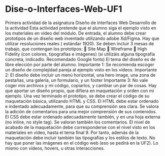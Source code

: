 # Dise-o-Interfaces-Web-UF1
Primera actividad de la asignatura Diseño de Interfaces Web
Desarrollo de la actividad
Esta actividad pretende que el alumno siga el ejemplo visto en los materiales en vídeo del
módulo.
De entrada, el alumno debe crear prototipos de un diseño web inventado utilizando adobe
Xd/Figma. Hay que utilizar resoluciones reales ( estándar 1920). Se deben incluir 3 mesas de
trabajo, que contengan los prototipos:
 Site Map
 Wireframe
 High Fidelity (con colores, tipografías e imágenes)
(si utilizáis alguna tipografía concreta, indicadlo. Recomendado Google fonts)
El tema del diseño es de libre elección por parte del alumno.
Importante 1: Se recomienda escoger un diseño de complejidad pareja al ejemplo visto en los
vídeos.
Importante 2: El diseño debe incluir un menú horizontal, una hero image, una zona de
pestañas, una galería, un formulario, y un footer
Importante 3: No vale coger mis archivos y mi código, copiarlos, y cambiar un par de cosas.
Hay que aportar un diseño propio, que difiera en maquetación y orden con mi ejemplo.
Una vez terminado el prototipo, se debe crear el código de su maquetación básica, utilizando
HTML y CSS.
El HTML debe estar ordenado e indentado adecuadamente, para que su comprensión sea
clara. Se valora la adición de comentarios para una mejor comprensión de sus contenidos.
El CSS debe estar ordenado adecuadamente también, y en una hoja externa (no inline, no style
tag). Se valoran también los comentarios.
El nivel de acabado de la maquetación debe corresponderse con el nivel visto en los materiales
en vídeo, hasta el tema final 9. Por tanto, además de la maquetación debe incluir también las
tipografías y los estilos de texto.
No hay que poner las imágenes en el código web (eso se pedirá en la UF2). Lo mismo con
vídeos, hovers, u otras interacciones.